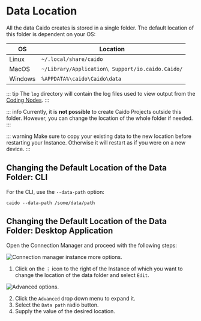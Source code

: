 # Data Location

All the data Caido creates is stored in a single folder. The default location of this folder is dependent on your OS:

| OS      | Location                                         |
| ------- | ------------------------------------------------ |
| Linux   | `~/.local/share/caido`                           |
| MacOS   | `~/Library/Application\ Support/io.caido.Caido/` |
| Windows | `%APPDATA%\caido\Caido\data`                     |

::: tip
The `log` directory will contain the log files used to view output from the [Coding Nodes](/concepts/essentials/workflows/nodes/nodes.md).
:::

::: info
Currently, it is **not possible** to create Caido Projects outside this folder. However, you can change the location of the whole folder if needed.
:::

::: warning
Make sure to copy your existing data to the new location before restarting your Instance.
Otherwise it will restart as if you were on a new device.
:::

## Changing the Default Location of the Data Folder: CLI

For the CLI, use the `--data-path` option:

```
caido --data-path /some/data/path
```

## Changing the Default Location of the Data Folder: Desktop Application

Open the Connection Manager and proceed with the following steps:

<img alt="Connection manager instance more options." src="/_images/connection_manager_instance_more_options.png" center/>

1. Click on the `⋮` icon to the right of the Instance of which you want to change the location of the data folder and select `Edit`.

<img alt="Advanced options." src="/_images/advanced_options.png" center/>

2. Click the `Advanced` drop down menu to expand it.
3. Select the `Data path` radio button.
3. Supply the value of the desired location.
